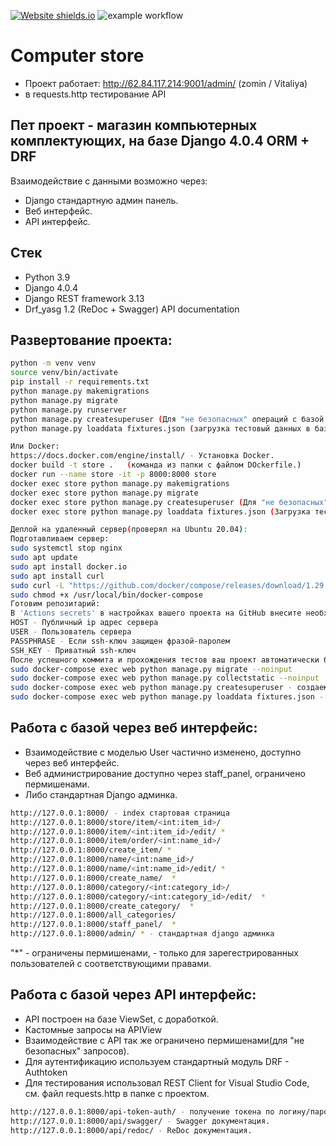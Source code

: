 [![Website shields.io](https://img.shields.io/website-up-down-green-red/http/shields.io.svg)](http://62.84.117.214:9001/api/redoc/)
![example workflow](https://github.com/zomini/computer_store/actions/workflows/main.yml/badge.svg)
# Сomputer store
- Проект работает: http://62.84.117.214:9001/admin/ (zomin / Vitaliya)
-    в requests.http тестирование API


## Пет проект - магазин компьютерных комплектующих, на базе Django 4.0.4 ORM + DRF
Взаимодействие с данными возможно через:
- Django стандартную админ панель.
- Веб интерфейс.
- API интерфейс.


## Стек
- Python 3.9
- Django 4.0.4
- Django REST framework 3.13
- Drf_yasg 1.2 (ReDoc + Swagger) API documentation
 
## Развертование проекта:
```sh
python -m venv venv
source venv/bin/activate
pip install -r requirements.txt
python manage.py makemigrations
python manage.py migrate
python manage.py runserver
python manage.py createsuperuser (Для "не безопасных" операций с базой нужны права.)
python manage.py loaddata fixtures.json (загрузка тестовый данных в базу.)
```
```sh
Или Docker:
https://docs.docker.com/engine/install/ - Установка Docker.
docker build -t store .   (команда из папки с файлом DOckerfile.) 
docker run --name store -it -p 8000:8000 store
docker exec store python manage.py makemigrations
docker exec store python manage.py migrate
docker exec store python manage.py createsuperuser (Для "не безопасных" операций с базой нужны права.)
docker exec store python manage.py loaddata fixtures.json (Загрузка тестовый данных в базу.)
```
```sh
Деплой на удаленный сервер(проверял на Ubuntu 20.04):
Подготавливаем сервер:
sudo systemctl stop nginx
sudo apt update
sudo apt install docker.io
sudo apt install curl
sudo curl -L "https://github.com/docker/compose/releases/download/1.29.2/docker-compose-$(uname -s)-$(uname -m)" -o /usr/local/bin/docker-compose
sudo chmod +x /usr/local/bin/docker-compose
Готовим репозитарий:
В 'Actions secrets' в настройках вашего проекта на GitHub внесите необходимые параметры сервера:
HOST - Публичный ip адрес сервера
USER - Пользователь сервера
PASSPHRASE - Если ssh-ключ защищен фразой-паролем
SSH_KEY - Приватный ssh-ключ
После успешного коммита и прохождения тестов ваш проект автоматически будет настроен на сервере. Далее:
sudo docker-compose exec web python manage.py migrate --noinput
sudo docker-compose exec web python manage.py collectstatic --noinput
sudo docker-compose exec web python manage.py createsuperuser - создаем суперпользователя
sudo docker-compose exec web python manage.py loaddata fixtures.json - Загрузка тестовый данных в базу.
```
## Работа с базой через веб интерфейс:
- Взаимодействие с моделью User частично изменено, доступно через веб интерфейс.
- Веб администрирование доступно через staff_panel, ограничено пермишенами.
- Либо стандартная Django админка. 
```sh
http://127.0.0.1:8000/ - index стартовая страница
http://127.0.0.1:8000/store/item/<int:item_id>/
http://127.0.0.1:8000/item/<int:item_id>/edit/ *
http://127.0.0.1:8000/item/order/<int:name_id>/
http://127.0.0.1:8000/create_item/ *
http://127.0.0.1:8000/name/<int:name_id>/
http://127.0.0.1:8000/name/<int:name_id>/edit/ *
http://127.0.0.1:8000/create_name/  *
http://127.0.0.1:8000/category/<int:category_id>/
http://127.0.0.1:8000/category/<int:category_id>/edit/  *
http://127.0.0.1:8000/create_category/  *
http://127.0.0.1:8000/all_categories/
http://127.0.0.1:8000/staff_panel/  *
http://127.0.0.1:8000/admin/ * - стандартная django админка
```
"*" - ограничены пермишенами, - только для зарегестрированных пользователей с соответствующими правами.
 
## Работа с базой через API интерфейс:
- API построен на базе ViewSet, с доработкой.
- Кастомные запросы на APIView
- Взаимодействие с API так же ограничено пермишенами(для "не безопасных" запросов).
- Для аутентификацию используем стандартный модуль DRF - Authtoken
- Для тестирования использовал REST Client for Visual Studio Code, см. файл requests.http в папке с проектом. 
```sh
http://127.0.0.1:8000/api-token-auth/ - получение токена по логину/паролю(например superuser).
http://127.0.0.1:8000/api/swagger/ - Swagger документация.
http://127.0.0.1:8000/api/redoc/ - ReDoc документация.
``` 